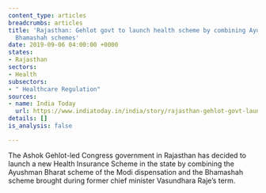 ```yaml
---
content_type: articles
breadcrumbs: articles
title: 'Rajasthan: Gehlot govt to launch health scheme by combining Ayushman Bharat,
  Bhamashah schemes'
date: 2019-09-06 04:00:00 +0000
states:
- Rajasthan
sectors:
- Health
subsectors:
- " Healthcare Regulation"
sources:
- name: India Today
  url: https://www.indiatoday.in/india/story/rajasthan-gehlot-govt-launch-health-scheme-ayushman-bharat-bhamashah-1592838-2019-08-29
details: []
is_analysis: false

---
```

The Ashok Gehlot-led Congress government in Rajasthan has decided to launch a new Health Insurance Scheme in the state by combining the Ayushman Bharat scheme of the Modi dispensation and the Bhamashah scheme brought during former chief minister Vasundhara Raje’s term.